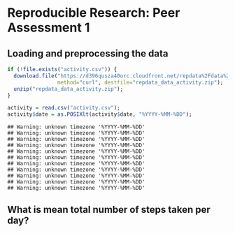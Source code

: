 # Reproducible Research: Peer Assessment 1


## Loading and preprocessing the data


```r
if (!file.exists("activity.csv")) {
  download.file("https://d396qusza40orc.cloudfront.net/repdata%2Fdata%2Factivity.zip", 
                method="curl", destfile="repdata_data_activity.zip");
  unzip("repdata_data_activity.zip");
}

activity = read.csv("activity.csv");
activity$date = as.POSIXlt(activity$date, "%YYYY-%MM-%DD");
```

```
## Warning: unknown timezone '%YYYY-%MM-%DD'
## Warning: unknown timezone '%YYYY-%MM-%DD'
## Warning: unknown timezone '%YYYY-%MM-%DD'
## Warning: unknown timezone '%YYYY-%MM-%DD'
## Warning: unknown timezone '%YYYY-%MM-%DD'
## Warning: unknown timezone '%YYYY-%MM-%DD'
## Warning: unknown timezone '%YYYY-%MM-%DD'
## Warning: unknown timezone '%YYYY-%MM-%DD'
## Warning: unknown timezone '%YYYY-%MM-%DD'
## Warning: unknown timezone '%YYYY-%MM-%DD'
## Warning: unknown timezone '%YYYY-%MM-%DD'
```

## What is mean total number of steps taken per day?



